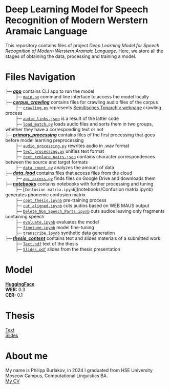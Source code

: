 # Deep Learning Model for Speech Recognition of Modern Werstern Aramaic Language
This repository contains files of project *Deep Learning Model for Speech Recognition of Modern Werstern Aramaic Language*. 
Here, we store all the stages of obtaining the data, processing and training a model.

# Files Navigation
├─ [_**app**_](app) contains CLI app to run the model<br>
&nbsp;&nbsp;&nbsp;&nbsp;&nbsp;&nbsp;&nbsp;&nbsp;├─ [`main.py`](app/main.py) command line interface to access the model locally<br>
├─ [_**corpus_crawling**_](corpus_crawling) contains files for crawling audio files of the corpus<br>
&nbsp;&nbsp;&nbsp;&nbsp;&nbsp;&nbsp;&nbsp;&nbsp;├─ [`crawling.py`](corpus_crawling/crawling.py) represents [Semitisches Tonarchiv webpage](https://semarch.ub.uni-heidelberg.de/#archive) crawling process<br>
&nbsp;&nbsp;&nbsp;&nbsp;&nbsp;&nbsp;&nbsp;&nbsp;├─ [`audio_links.json`](corpus_crawling/audio_links.json) is a result of the latter code<br>
&nbsp;&nbsp;&nbsp;&nbsp;&nbsp;&nbsp;&nbsp;&nbsp;├─ [`load_match.py`](corpus_crawling/load_match.py) loads audio files and sorts them in two groups, whether they have a corresponding text or not<br>
├─ [_**primary_processing**_](primary_processing) contains files of the first processing that goes before model learning preprocessing<br>
&nbsp;&nbsp;&nbsp;&nbsp;&nbsp;&nbsp;&nbsp;&nbsp;├─ [`audio_processing.py`](primary_processing/audio_processing.py) rewrites audio in .wav format<br>
&nbsp;&nbsp;&nbsp;&nbsp;&nbsp;&nbsp;&nbsp;&nbsp;├─ [`text_processing.py`](primary_processing/text_processing.py) unifies text format<br>
&nbsp;&nbsp;&nbsp;&nbsp;&nbsp;&nbsp;&nbsp;&nbsp;├─ [`text_replace_pairs.json`](primary_processing/text_replace_pairs.py) contains character correspondences between the source and target formats<br>
&nbsp;&nbsp;&nbsp;&nbsp;&nbsp;&nbsp;&nbsp;&nbsp;├─ [`data_count.py`](primary_processing/data_count.py) analyzes the amount of data<br>
├─ [_**data_load**_](data_load) contains files that access files from the cloud<br>
&nbsp;&nbsp;&nbsp;&nbsp;&nbsp;&nbsp;&nbsp;&nbsp;├─ [`api_access.py`](data_load/api_access.py) finds files on Google Drive and downloads them<br>
├─ [_**notebooks**_](notebooks) contains notebooks with further processing and tuning<br>
&nbsp;&nbsp;&nbsp;&nbsp;&nbsp;&nbsp;&nbsp;&nbsp;├─ [`Confusion matrix.ipynb`](notebooks/Confusion matrix.ipynb) generates phonemic confusion matrix<br>
&nbsp;&nbsp;&nbsp;&nbsp;&nbsp;&nbsp;&nbsp;&nbsp;├─ [`copt_thesis.ipynb`](notebooks/copt_thesis.ipynb) pre-training process<br>
&nbsp;&nbsp;&nbsp;&nbsp;&nbsp;&nbsp;&nbsp;&nbsp;├─ [`cut_aligned.ipynb`](notebooks/cut_aligned.ipynb) cuts audios based on WEB MAUS output<br>
&nbsp;&nbsp;&nbsp;&nbsp;&nbsp;&nbsp;&nbsp;&nbsp;├─ [`Delete_Non_Speech_Parts.ipynb`](notebooks/Delete_Non_Speech_Parts.ipynb) cuts audios leaving only fragments containing speech<br>
&nbsp;&nbsp;&nbsp;&nbsp;&nbsp;&nbsp;&nbsp;&nbsp;├─ [`evaluate.ipynb`](notebooks/evaluate.ipynb) evaluates the model<br>
&nbsp;&nbsp;&nbsp;&nbsp;&nbsp;&nbsp;&nbsp;&nbsp;├─ [`finetune.ipynb`](notebooks/finetune.ipynb) model fine-tuning<br>
&nbsp;&nbsp;&nbsp;&nbsp;&nbsp;&nbsp;&nbsp;&nbsp;├─ [`transcribe.ipynb`](notebooks/transcribe.ipynb) synthetic data generation<br>
├─ [_**thesis_content**_](thesis_content) contains text and slides materials of a submitted work<br>
&nbsp;&nbsp;&nbsp;&nbsp;&nbsp;&nbsp;&nbsp;&nbsp;├─ [`Text.pdf`](thesis_content/Text.pdf) text of the thesis<br>
&nbsp;&nbsp;&nbsp;&nbsp;&nbsp;&nbsp;&nbsp;&nbsp;├─ [`Slides.pdf`](thesis_content/Slides.pdf) slides from the thesis presentation<br>

# Model
[**HuggingFace**](https://huggingface.co/pburub/wav2vec2-xls-r-300m-mwa-maaloula)<br>
**WER:** 0.3<br>
**CER:** 0.1

# Thesis
[Text](thesis_content/Text.pdf)<br>
[Slides](thesis_content/Slides.pdf)

# About me
My name is Philipp Burlakov, in 2024 I graduated from HSE University Moscow Campus, Computational Linguistics BA.<br>
[My CV](https://drive.google.com/file/d/1ArmG8yozeX9hSdYGy-bUbW0L4vygBi_t/view?usp=sharing)
